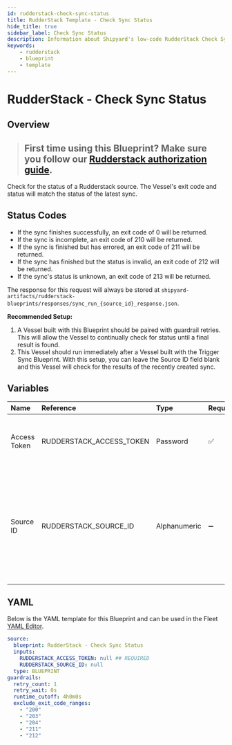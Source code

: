 ```yaml
---
id: rudderstack-check-sync-status
title: RudderStack Template - Check Sync Status
hide_title: true
sidebar_label: Check Sync Status
description: Information about Shipyard's low-code RudderStack Check Sync Status blueprint. Check for the status of a Rudderstack source. The Vessel's exit code and status will match the status of the latest sync.
keywords:
    - rudderstack
    - blueprint
    - template
---
```


# RudderStack - Check Sync Status

## Overview

> ## **First time using this Blueprint? Make sure you follow our [Rudderstack authorization guide](https://www.shipyardapp.com/docs/blueprint-library/rudderstack/rudderstack-authorization/)**.

Check for the status of a Rudderstack source. The Vessel's exit code and status will match the status of the latest sync.

## Status Codes
- If the sync finishes successfully, an exit code of 0 will be returned.
- If the sync is incomplete, an exit code of 210 will be returned.
- If the sync is finished but has errored, an exit code of 211 will be returned.
- If the sync has finished but the status is invalid, an exit code of 212 will be returned.
- If the sync's status is unknown, an exit code of 213 will be returned.

The response for this request will always be stored at `shipyard-artifacts/rudderstack-blueprints/responses/sync_run_{source_id}_response.json`.

**Recommended Setup:**
1. A Vessel built with this Blueprint should be paired with guardrail retries. This will allow the Vessel to continually check for status until a final result is found.
2. This Vessel should run immediately after a Vessel built with the Trigger Sync Blueprint. With this setup, you can leave the Source ID field blank and this Vessel will check for the results of the recently created sync.



## Variables

| Name | Reference | Type | Required | Default | Options | Description |
|:---|:---|:---|:---|:---|:---|:---|
| Access Token | RUDDERSTACK_ACCESS_TOKEN | Password | :white_check_mark: | - | - | The access token associated with your Rudderstack account. |
| Source ID | RUDDERSTACK_SOURCE_ID | Alphanumeric | :heavy_minus_sign: | - | - | The ID of the Rudderstack source you want to refresh. This should be left blank if connected to an Trigger Sync Blueprint. |


## YAML

Below is the YAML template for this Blueprint and can be used in the Fleet [YAML Editor](../../reference/fleets.md#yaml-editor).

```yaml
source:
  blueprint: RudderStack - Check Sync Status
  inputs:
    RUDDERSTACK_ACCESS_TOKEN: null ## REQUIRED
    RUDDERSTACK_SOURCE_ID: null 
  type: BLUEPRINT
guardrails:
  retry_count: 1
  retry_wait: 0s
  runtime_cutoff: 4h0m0s
  exclude_exit_code_ranges:
    - "200"
    - "203"
    - "204"
    - "211"
    - "212"
```
